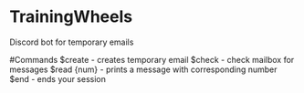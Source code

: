 # TrainingWheels
Discord bot for temporary emails

#Commands
$create - creates temporary email
$check - check mailbox for messages
$read {num} - prints a message with corresponding number
$end - ends your session
